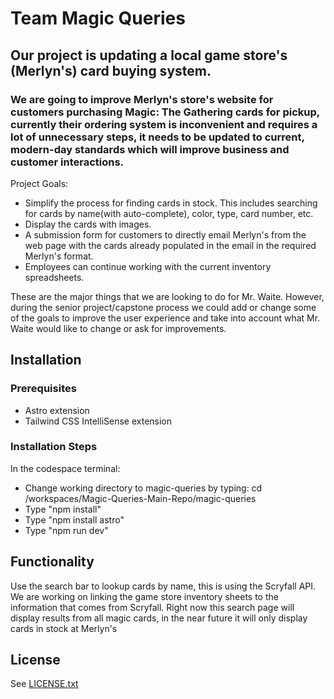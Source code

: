 # Team Magic Queries

## Our project is updating a local game store's (Merlyn's) card buying system.  

### We are going to improve Merlyn's store's website for customers purchasing Magic: The Gathering cards for pickup, currently their ordering system is inconvenient and requires a lot of unnecessary steps, it needs to be updated to current, modern-day standards which will improve business and customer interactions. 

Project Goals:

  * Simplify the process for finding cards in stock. This includes searching for cards by name(with auto-complete), color, type, card number, etc.
  * Display the cards with images.
  * A submission form for customers to directly email Merlyn's from the web page with the cards already populated in the email in the required Merlyn's format.
  * Employees can continue working with the current inventory spreadsheets.

These are the major things that we are looking to do for Mr. Waite. However, during the senior project/capstone process we could add or change some of the goals to improve the user experience and take into account what Mr. Waite would like to change or ask for improvements.

## Installation

### Prerequisites

  - Astro extension
  - Tailwind CSS IntelliSense extension

### Installation Steps

In the codespace terminal:

  - Change working directory to magic-queries by typing: cd /workspaces/Magic-Queries-Main-Repo/magic-queries
  - Type "npm install"
  - Type "npm install astro"
  - Type "npm run dev"

## Functionality

Use the search bar to lookup cards by name, this is using the Scryfall API. We are working on linking the game store inventory sheets to the information that comes from Scryfall. Right now this search page will display results from all magic cards, in the near future it will only display cards in stock at Merlyn's

## License

See [LICENSE.txt](https://github.com/CSCD488-Winter2024/Magic-Queries-Main-Repo/blob/main/LICENSE.txt)
